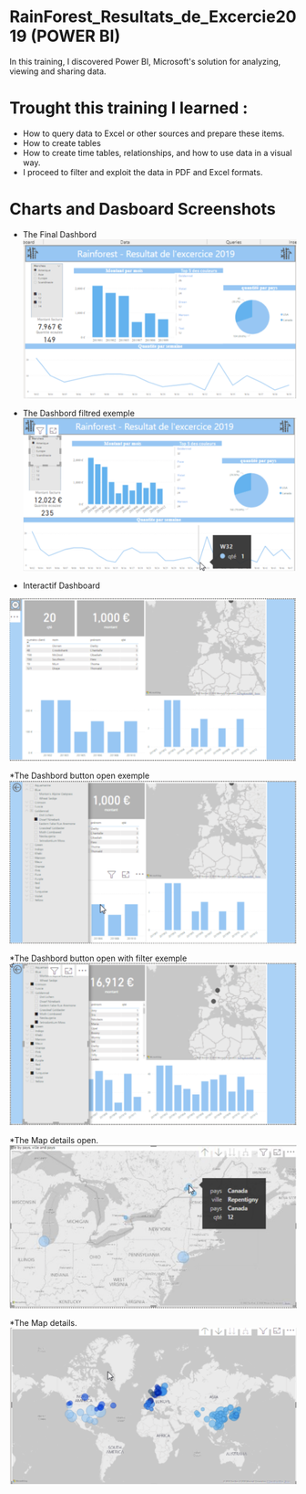 # RainForest_Resultats_de_Excercie2019 (POWER BI)

In this training, I discovered Power BI, Microsoft's solution for analyzing, viewing and sharing data. 

# Trought this training I learned :

* How to query data to Excel or other sources and prepare these items. 
* How to create tables
* How to create time tables, relationships, and how to use data in a visual way. 
* I proceed to filter and exploit the data in PDF and Excel formats.



# Charts and Dasboard Screenshots

* The Final Dashbord
![Dashboard final page](Capt/DashboardBI.png)

* The Dashbord filtred exemple
![Dashboard filtred page](/capt/dashboard_filter.png)

* Interactif Dashboard

![Dashboard interactif page](/capt/Dahboard_interactif_button.png)

*The Dashbord button open exemple
![Dashboard button page](/capt/Dshboard_interactif_button_open.png)

*The Dashbord button open with filter exemple
![Dashboard button filter page](/capt/menu_buttonOpen_filtredselect.png)

*The Map details open. 
![Map chart](/capt/details_mapopen.png)


*The Map details. 
![Map details chart](/capt/map_details.png)
